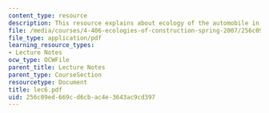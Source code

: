 ```yaml
---
content_type: resource
description: This resource explains about ecology of the automobile in this course.
file: /media/courses/4-406-ecologies-of-construction-spring-2007/256c09ed669cd6cbac4e3643ac9cd397_lec6.pdf
file_type: application/pdf
learning_resource_types:
- Lecture Notes
ocw_type: OCWFile
parent_title: Lecture Notes
parent_type: CourseSection
resourcetype: Document
title: lec6.pdf
uid: 256c09ed-669c-d6cb-ac4e-3643ac9cd397
---
```

